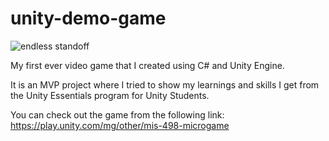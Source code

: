 # unity-demo-game

![endless standoff](https://user-images.githubusercontent.com/74188001/117112221-687fc800-ad91-11eb-9fe2-28a2987dc0f9.png)


My first ever video game that I created using C# and Unity Engine.

It is an MVP project where I tried to show my learnings and skills I get from the Unity Essentials program for Unity Students. 

You can check out the game from the following link: https://play.unity.com/mg/other/mis-498-microgame


